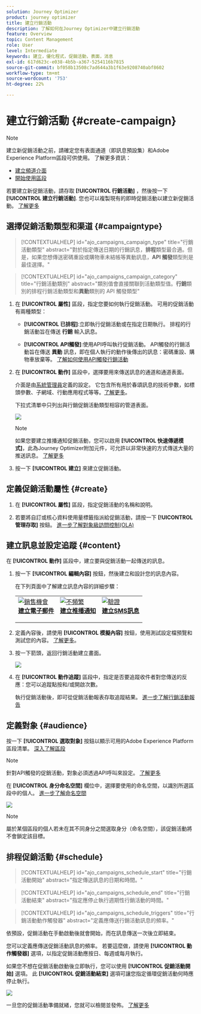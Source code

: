 ```yaml
---
solution: Journey Optimizer
product: journey optimizer
title: 建立行銷活動
description: 了解如何在Journey Optimizer中建立行銷活動
feature: Overview
topic: Content Management
role: User
level: Intermediate
keywords: 建立，優化程式，促銷活動，表面，消息
exl-id: 617d623c-e038-4b5b-a367-5254116b7815
source-git-commit: bf058b13508c7ad644a3b1f63e9208740abf8602
workflow-type: tm+mt
source-wordcount: '753'
ht-degree: 22%

---
```


# 建立行銷活動 {#create-campaign}

>[!NOTE]
>
>建立新促銷活動之前，請確定您有表面通道（即訊息預設集）和Adobe Experience Platform區段可供使用。 了解更多資訊：
>
>* [建立頻道介面](../configuration/channel-surfaces.md)
>* [開始使用區段](../segment/about-segments.md)


若要建立新促銷活動，請存取 **[!UICONTROL 行銷活動]** ，然後按一下 **[!UICONTROL 建立行銷活動]**. 您也可以複製現有的即時促銷活動以建立新促銷活動。 [了解更多](modify-stop-campaign.md#duplicate)

## 選擇促銷活動類型和渠道 {#campaigntype}

>[!CONTEXTUALHELP]
>id="ajo_campaigns_campaign_type"
>title="行銷活動類型"
>abstract="對於指定傳送日期的行銷訊息，**排程**&#x200B;類型最合適。但是，如果您想傳送密碼重設或購物車未結帳等異動訊息，**API 觸發**&#x200B;類型則是最佳選擇。"

>[!CONTEXTUALHELP]
>id="ajo_campaigns_campaign_category"
>title="行銷活動類別"
>abstract="類別值會直接關聯到活動類型值。**行銷**&#x200B;類別的排程行銷活動類型和&#x200B;**異動**&#x200B;類別的 API 觸發類型"

1. 在 **[!UICONTROL 屬性]** 區段，指定您要如何執行促銷活動。 可用的促銷活動有兩種類型：

   * **[!UICONTROL 已排程]**:立即執行促銷活動或在指定日期執行。 排程的行銷活動旨在傳送 **行銷** 輸入訊息。

   * **[!UICONTROL API觸發]**:使用API呼叫執行促銷活動。 API觸發的行銷活動旨在傳送 **異動** 訊息，即在個人執行的動作後傳出的訊息：密碼重設、購物車放棄等。 [了解如何使用API觸發行銷活動](api-triggered-campaigns.md)

1. 在 **[!UICONTROL 動作]** 區段中，選擇要用來傳送訊息的通道和通道表面。

   介面是由[系統管理員](../start/path/administrator.md)定義的設定。 它包含所有用於春頌訊息的技術參數，如標頭參數、子網域、行動應用程式等等。[了解更多](../configuration/channel-surfaces.md)。

   下拉式清單中只列出與行銷促銷活動類型相容的管道表面。

   ![](assets/create-campaign-action.png)

   >[!NOTE]
   >
   >如果您要建立推播通知促銷活動，您可以啟用 **[!UICONTROL 快速傳遞模式]**，此為Journey Optimizer附加元件，可允許以非常快速的方式傳送大量的推送訊息。 [了解更多](../push/create-push.md#rapid-delivery)

1. 按一下 **[!UICONTROL 建立]** 來建立促銷活動。

## 定義促銷活動屬性 {#create}

1. 在 **[!UICONTROL 屬性]** 區段，指定促銷活動的名稱和說明。

   <!--To test the content of your message, toggle the **[!UICONTROL Content experiment]** option on. This allows you to test multiple variables of a delivery on populations samples, in order to define which treatment has the biggest impact on the targeted population.[Learn more about content experiment](../campaigns/content-experiment.md).-->

1. 若要將自訂或核心資料使用量標籤指派給促銷活動，請按一下 **[!UICONTROL 管理存取]** 按鈕。 [進一步了解對象級訪問控制(OLA)](../administration/object-based-access.md)

## 建立訊息並設定追蹤 {#content}

在 **[!UICONTROL 動作]** 區段中，建立要與促銷活動一起傳送的訊息。

1. 按一下 **[!UICONTROL 編輯內容]** 按鈕，然後建立和設計您的訊息內容。

   在下列頁面中了解建立訊息內容的詳細步驟：

   <table style="table-layout:fixed">
    <tr style="border: 0;">
    <td>
    <a href="../email/create-email.md">
    <img alt="銷售機會" src="../assets/do-not-localize/email.jpg">
    </a>
    <div><a href="../email/create-email.md"><strong>建立電子郵件</strong>
    </div>
    <p>
    </td>
    <td>
    <a href="../push/create-push.md">
      <img alt="不頻繁" src="../assets/do-not-localize/push.jpg">
    </a>
    <div>
    <a href="../push/create-push.md"><strong>建立推播通知</strong></a>
    </div>
    <p>
    </td>
    <td>
    <a href="../sms/create-sms.md">
      <img alt="驗證" src="../assets/do-not-localize/sms.jpg">
    </a>
    <div>
    <a href="../sms/create-sms.md"><strong>建立SMS訊息</strong></a>
    </div>
    <p>
    </td>
    </tr>
    </table>

1. 定義內容後，請使用 **[!UICONTROL 模擬內容]** 按鈕，使用測試設定檔預覽和測試您的內容。 [了解更多](../email/preview.md)。

1. 按一下箭頭，返回行銷活動建立畫面。

   ![](assets/create-campaign-design.png)

1. 在 **[!UICONTROL 動作追蹤]** 區段中，指定是否要追蹤收件者對您傳送的反應：您可以追蹤點按和/或開啟次數。

   執行促銷活動後，即可從促銷活動報表存取追蹤結果。 [進一步了解行銷活動報告](../reports/campaign-global-report.md)

## 定義對象 {#audience}

按一下 **[!UICONTROL 選取對象]** 按鈕以顯示可用的Adobe Experience Platform區段清單。 [深入了解區段](../segment/about-segments.md)

>[!NOTE]
>
>針對API觸發的促銷活動，對象必須透過API呼叫來設定。 [了解更多](api-triggered-campaigns.md)

在 **[!UICONTROL 身分命名空間]** 欄位中，選擇要使用的命名空間，以識別所選區段中的個人。 [進一步了解命名空間](../event/about-creating.md#select-the-namespace)

![](assets/create-campaign-namespace.png)

>[!NOTE]
>
>屬於某個區段的個人若未在其不同身分之間選取身分（命名空間），該促銷活動將不會鎖定該目標。

<!--If you are are creating an API-triggered campaign, the **[!UICONTROL cURL request]** section allows you to retrieve the **[!UICONTROL Campaign ID]** to use in the API call. [Learn more](api-triggered-campaigns.md)-->

## 排程促銷活動 {#schedule}

>[!CONTEXTUALHELP]
>id="ajo_campaigns_schedule_start"
>title="行銷活動開始"
>abstract="指定傳送訊息的日期和時間。"

>[!CONTEXTUALHELP]
>id="ajo_campaigns_schedule_end"
>title="行銷活動結束"
>abstract="指定應停止執行週期性行銷活動的時間。"

>[!CONTEXTUALHELP]
>id="ajo_campaigns_schedule_triggers"
>title="行銷活動動作觸發器"
>abstract="定義應傳送行銷活動訊息的頻率。"

依預設，促銷活動在手動啟動後就會開始，而在訊息傳送一次後立即結束。

您可以定義應傳送促銷活動訊息的頻率。 若要這麼做，請使用 **[!UICONTROL 動作觸發器]** 選項，以指定促銷活動應按日、每週或每月執行。

如果您不想在促銷活動啟動後立即執行，您可以使用 **[!UICONTROL 促銷活動開始]** 選項。 此 **[!UICONTROL 促銷活動結束]** 選項可讓您指定循環促銷活動何時應停止執行。

![](assets/create-campaign-schedule.png)

一旦您的促銷活動準備就緒，您就可以檢閱並發佈。 [了解更多](review-activate-campaign.md)

